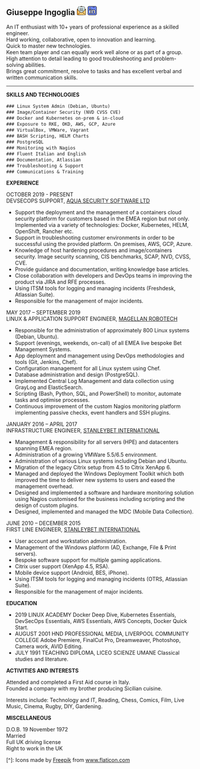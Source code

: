 ## Giuseppe Ingoglia [![new-email](/assets/img/open-email.png)](mailto:giuseppe.ingoglia@protonmail.com) [![Linkedin](/assets/img/linkedin.png)](https://www.linkedin.com/in/gmingoglia) 

An IT enthusiast with 10+ years of professional experience as a skilled engineer.<br>
Hard working, collaborative, open to innovation and learning.<br>
Quick to master new technologies.<br>
Keen team player and can equally work well alone or as part of a group.<br>
High attention to detail leading to good troubleshooting and problem-solving abilities.<br>
Brings great commitment, resolve to tasks and has excellent verbal and written communication skills.

------
**SKILLS AND TECHNOLOGIES**
```
### Linux System Admin (Debian, Ubuntu)
### Image/Container Security (NVD CVSS CVE)
### Docker and Kubernetes on-prem & in-cloud
### Exposure to RKE, OKD, AWS, GCP, Azure
### VirtualBox, VMWare, Vagrant
### BASH Scripting, HELM Charts
### PostgreSQL
### Monitoring with Nagios
### Fluent Italian and English
### Documentation, Atlassian
### Troubleshooting & Support
### Communications & Training
```
**EXPERIENCE**

OCTOBER 2019 - PRESENT<br>
DEVSECOPS SUPPORT, <a href="https://www.aquasec.com/">AQUA SECURITY SOFTWARE LTD</a>

- Support the deployment and the management of a containers cloud security platform for customers based in the EMEA region but not only.
  Implemented via a variety of technologies: Docker, Kubernetes, HELM, OpenShift, Rancher etc.
- Support in troubleshooting customer environments in order to be successful using the provided platform. On premises, AWS, GCP, Azure.
- Knowledge of host hardening procedures and image/containers security. Image security scanning, CIS benchmarks, SCAP, NVD, CVSS, CVE.
- Provide guidance and documentation, writing knowledge base articles.
- Close collaboration with developers and DevOps teams in improving the product via JIRA and RFE processes.
- Using ITSM tools for logging and managing incidents (Freshdesk, Atlassian Suite).
- Responsible for the management of major incidents.

MAY 2017 – SEPTEMBER 2019<br>
LINUX & APPLICATION SUPPORT ENGINEER, <a href="https://www.magellanrobotech.com/en/">MAGELLAN ROBOTECH</a>

- Responsible for the administration of approximately 800 Linux systems (Debian, Ubuntu). 
- Support (evenings, weekends, on-call) of all EMEA live bespoke Bet Management Systems. 
- App deployment and management using DevOps methodologies and tools (Git, Jenkins, Chef). 
- Configuration management for all Linux system using Chef. 
- Database administration and design (PostgreSQL).
- Implemented Central Log Management and data collection using GrayLog and ElasticSearch. 
- Scripting (Bash, Python, SQL, and PowerShell) to monitor, automate tasks and optimise processes.
- Continuous improvement of the custom Nagios monitoring platform implementing passive checks, event handlers and SSH plugins.

JANUARY 2016 – APRIL 2017<br>
INFRASTRUCTURE ENGINEER, <a href="https://www.stanleybetcorporate.com/en/">STANLEYBET INTERNATIONAL</a>

- Management & responsibility for all servers (HPE) and datacenters spanning EMEA region.
- Administration of a growing VMWare 5.5/6.5 environment.
- Administration of various Linux systems including Debian and Ubuntu.
- Migration of the legacy Citrix setup from 4.5 to Citrix XenApp 6.
- Managed and deployed the Windows Deployment Toolkit which both improved the time to deliver new systems to users and eased the management overhead.
- Designed and implemented a software and hardware monitoring solution using Nagios customised for the business including scripting and the design of custom plugins.
- Designed, implemented and managed the MDC (Mobile Data Collection).

JUNE 2010 – DECEMBER 2015<br>
FIRST LINE ENGINEER, <a href="https://www.stanleybetcorporate.com/en/">STANLEYBET INTERNATIONAL</a>

- User account and workstation administration.
- Management of the Windows platform (AD, Exchange, File & Print servers).
- Bespoke software support for multiple gaming applications.
- Citrix user support (XenApp 4.5, RSA). 
- Mobile device support (Android, BES, iPhone). 
- Using ITSM tools for logging and managing incidents (OTRS, Atlassian Suite). 
- Responsible for the management of major incidents.

**EDUCATION**

- 2019 LINUX ACADEMY Docker Deep Dive, Kubernetes Essentials, DevSecOps Essentials, AWS Essentials, AWS Concepts, Docker Quick Start.
- AUGUST 2001 HND PROFESSIONAL MEDIA, LIVERPOOL COMMUNITY COLLEGE Adobe Premiere, FinalCut Pro, Dreamweaver, Photoshop, Camera work, AVID Editing.
- JULY 1991 TEACHING DIPLOMA, LICEO SCIENZE UMANE Classical studies and literature.

**ACTIVITIES AND INTERESTS**

Attended and completed a First Aid course in Italy.<br>
Founded a company with my brother producing Sicilian cuisine.

Interests include: Technology and IT, Reading, Chess, Comics, Film, Live Music, Cinema, Rugby, DIY, Gardening.

**MISCELLANEOUS**

D.O.B. 19 November 1972<br>
Married<br>
Full UK driving license<br>
Right to work in the UK<br>

[^]: Icons made by <a href="https://www.flaticon.com/authors/freepik" title="Freepik">Freepik</a> from <a href="https://www.flaticon.com/" title="Flaticon"> www.flaticon.com</a>

